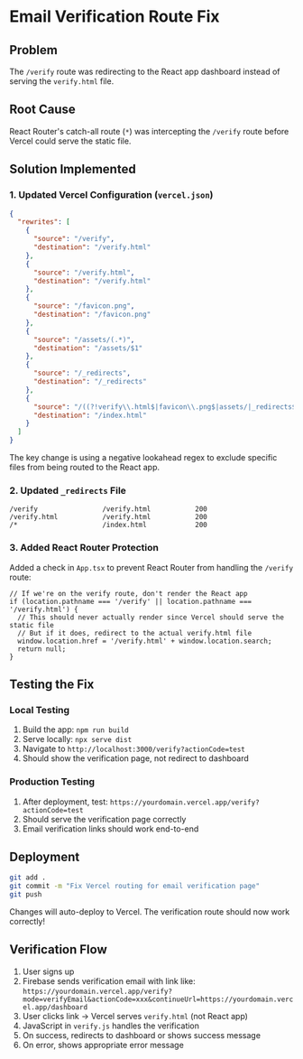 # Email Verification Route Fix

## Problem
The `/verify` route was redirecting to the React app dashboard instead of serving the `verify.html` file.

## Root Cause
React Router's catch-all route (`*`) was intercepting the `/verify` route before Vercel could serve the static file.

## Solution Implemented

### 1. Updated Vercel Configuration (`vercel.json`)
```json
{
  "rewrites": [
    {
      "source": "/verify",
      "destination": "/verify.html"
    },
    {
      "source": "/verify.html",
      "destination": "/verify.html"
    },
    {
      "source": "/favicon.png",
      "destination": "/favicon.png"
    },
    {
      "source": "/assets/(.*)",
      "destination": "/assets/$1"
    },
    {
      "source": "/_redirects",
      "destination": "/_redirects"
    },
    {
      "source": "/((?!verify\\.html$|favicon\\.png$|assets/|_redirects$).*)",
      "destination": "/index.html"
    }
  ]
}
```

The key change is using a negative lookahead regex to exclude specific files from being routed to the React app.

### 2. Updated `_redirects` File
```plaintext
/verify                /verify.html           200
/verify.html           /verify.html           200
/*                     /index.html            200
```

### 3. Added React Router Protection
Added a check in `App.tsx` to prevent React Router from handling the `/verify` route:

```tsx
// If we're on the verify route, don't render the React app
if (location.pathname === '/verify' || location.pathname === '/verify.html') {
  // This should never actually render since Vercel should serve the static file
  // But if it does, redirect to the actual verify.html file
  window.location.href = '/verify.html' + window.location.search;
  return null;
}
```

## Testing the Fix

### Local Testing
1. Build the app: `npm run build`
2. Serve locally: `npx serve dist`
3. Navigate to `http://localhost:3000/verify?actionCode=test` 
4. Should show the verification page, not redirect to dashboard

### Production Testing
1. After deployment, test: `https://yourdomain.vercel.app/verify?actionCode=test`
2. Should serve the verification page correctly
3. Email verification links should work end-to-end

## Deployment
```bash
git add .
git commit -m "Fix Vercel routing for email verification page"
git push
```

Changes will auto-deploy to Vercel. The verification route should now work correctly!

## Verification Flow
1. User signs up
2. Firebase sends verification email with link like: `https://yourdomain.vercel.app/verify?mode=verifyEmail&actionCode=xxx&continueUrl=https://yourdomain.vercel.app/dashboard`
3. User clicks link → Vercel serves `verify.html` (not React app)
4. JavaScript in `verify.js` handles the verification
5. On success, redirects to dashboard or shows success message
6. On error, shows appropriate error message
